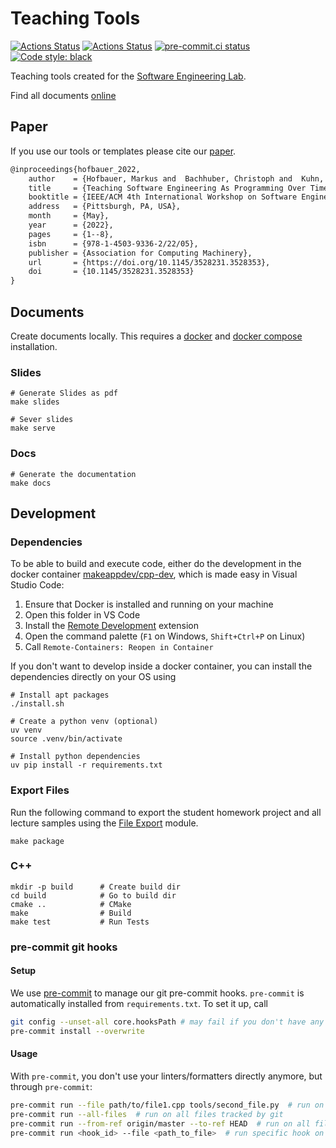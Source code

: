 # Teaching Tools

[![Actions Status](https://github.com/hofbi/teaching-tools/workflows/CI/badge.svg)](https://github.com/hofbi/teaching-tools)
[![Actions Status](https://github.com/hofbi/teaching-tools/workflows/CodeQL/badge.svg)](https://github.com/hofbi/teaching-tools)
[![pre-commit.ci status](https://results.pre-commit.ci/badge/github/hofbi/teaching-tools/master.svg)](https://results.pre-commit.ci/latest/github/hofbi/teaching-tools/master)
[![Code style: black](https://img.shields.io/badge/code%20style-black-000000.svg)](https://github.com/psf/black)

Teaching tools created for the [Software Engineering Lab](https://www.ei.tum.de/en/lmt/teaching/software-engineering-laboratory/).

Find all documents [online](https://hofbi.github.io/teaching-tools/)

## Paper

If you use our tools or templates please cite our [paper](https://www.researchgate.net/publication/359502253_Teaching_Software_Engineering_As_Programming_Over_Time).

```tex
@inproceedings{hofbauer_2022,
    author    = {Hofbauer, Markus and  Bachhuber, Christoph and  Kuhn, Christopher and  Steinbach, Eckehard},
    title     = {Teaching Software Engineering As Programming Over Time},
    booktitle = {IEEE/ACM 4th International Workshop on Software Engineering Education for the Next Generation},
    address   = {Pittsburgh, PA, USA},
    month     = {May},
    year      = {2022},
    pages     = {1--8},
    isbn      = {978-1-4503-9336-2/22/05},
    publisher = {Association for Computing Machinery},
    url       = {https://doi.org/10.1145/3528231.3528353},
    doi       = {10.1145/3528231.3528353}
}
```

## Documents

Create documents locally. This requires a [docker](https://docs.docker.com/get-docker/) and [docker compose](https://docs.docker.com/compose/install/) installation.

### Slides

```shell
# Generate Slides as pdf
make slides

# Sever slides
make serve
```

### Docs

```shell
# Generate the documentation
make docs
```

## Development

### Dependencies

To be able to build and execute code, either do the development in the docker container [makeappdev/cpp-dev](https://hub.docker.com/r/makeappdev/cpp-dev), which is made easy in Visual Studio Code:

1. Ensure that Docker is installed and running on your machine
1. Open this folder in VS Code
1. Install the [Remote Development](https://marketplace.visualstudio.com/items?itemName=ms-vscode-remote.vscode-remote-extensionpack) extension
1. Open the command palette (`F1` on Windows, `Shift+Ctrl+P` on Linux)
1. Call `Remote-Containers: Reopen in Container`

If you don't want to develop inside a docker container, you can install the dependencies directly on your OS using

```shell
# Install apt packages
./install.sh

# Create a python venv (optional)
uv venv
source .venv/bin/activate

# Install python dependencies
uv pip install -r requirements.txt
```

### Export Files

Run the following command to export the student homework project and all lecture samples using the [File Export](tools/README.md#file-export) module.

```shell
make package
```

### C++

```shell
mkdir -p build      # Create build dir
cd build            # Go to build dir
cmake ..            # CMake
make                # Build
make test           # Run Tests
```

### pre-commit git hooks

#### Setup

We use [pre-commit](https://pre-commit.com/) to manage our git pre-commit hooks.
`pre-commit` is automatically installed from `requirements.txt`.
To set it up, call

```sh
git config --unset-all core.hooksPath # may fail if you don't have any hooks set, but that's ok
pre-commit install --overwrite
```

#### Usage

With `pre-commit`, you don't use your linters/formatters directly anymore, but through `pre-commit`:

```sh
pre-commit run --file path/to/file1.cpp tools/second_file.py  # run on specific file(s)
pre-commit run --all-files  # run on all files tracked by git
pre-commit run --from-ref origin/master --to-ref HEAD  # run on all files changed on current branch, compared to master
pre-commit run <hook_id> --file <path_to_file>  # run specific hook on specific file
```
